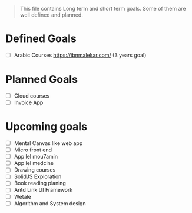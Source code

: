 
> This file contains Long term and short term goals. Some of them are well defined and planned. 


# Defined Goals

- [ ]  Arabic Courses https://ibnmalekar.com/  (3 years goal)

# Planned Goals

- [ ]  Cloud courses
- [ ]  Invoice App

# Upcoming goals
- [ ]   Mental Canvas like  web app 
- [ ]    Micro front end 
- [ ]   App lel mou7amin
- [ ]   App lel medcine
- [ ]   Drawing courses
- [ ]   SolidJS Exploration
- [ ]   Book reading planing
- [ ]  Antd Link UI Framework
- [ ]  Wetale
- [ ]  Algorithm and System design
